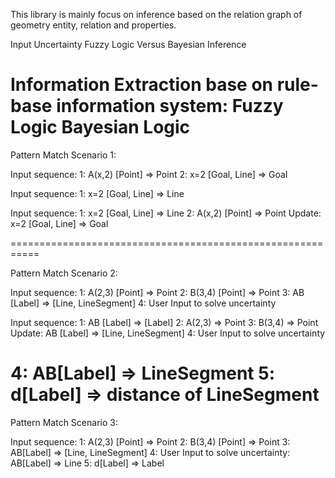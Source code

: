 ﻿This library is mainly focus on inference based on the relation graph of 
geometry entity, relation and properties.

Input Uncertainty
Fuzzy Logic Versus Bayesian Inference

Information Extraction base on rule-base information system:
Fuzzy Logic
Bayesian Logic
==========================================================
Pattern Match Scenario 1:

Input sequence:
1: A(x,2) [Point]     => Point
2: x=2 [Goal, Line]   => Goal

Input sequence:
1: x=2 [Goal, Line]   => Line

Input sequence:
1: x=2 [Goal, Line]      => Line
2: A(x,2) [Point]        => Point 
Update: x=2 [Goal, Line] => Goal 

===========================================================

Pattern Match Scenario 2:

Input sequence:
1: A(2,3) [Point] => Point
2: B(3,4) [Point] => Point
3: AB [Label]     => [Line, LineSegment]
4: User Input to solve uncertainty

Input sequence:
1: AB [Label]      => [Label]
2: A(2,3)          => Point
3: B(3,4)          => Point
Update: AB [Label] => [Line, LineSegment]
4: User Input to solve uncertainty

4: AB[Label]      => LineSegment
5: d[Label] => distance of LineSegment
===========================================================

Pattern Match Scenario 3:

Input sequence:
1: A(2,3) [Point] => Point
2: B(3,4) [Point] => Point
3: AB[Label]      => [Line, LineSegment]
4: User Input to solve uncertainty:
   AB[Label]      => Line
5: d[Label]       => Label